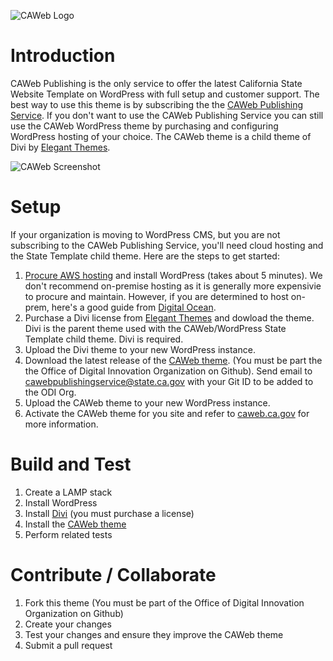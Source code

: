
![CAWeb Logo](http://blogs.ca.gov/wp-content/blogs.dir/1/files/2016/11/login-logo.png)

# Introduction 
CAWeb Publishing is the only service to offer the latest California State Website Template on WordPress with full setup and customer support. The best way to use this theme is by subscribing the the [CAWeb Publishing Service](https://cdt.ca.gov/services/caweb-publishing/). If you don't want to use the CAWeb Publishing Service you can still use the CAWeb WordPress theme by purchasing and configuring WordPress hosting of your choice. The CAWeb theme is a child theme of Divi by [Elegant Themes](https://www.elegantthemes.com/gallery/divi/).

![CAWeb Screenshot](https://user-images.githubusercontent.com/13723805/28390282-30ecc610-6c8e-11e7-9e3e-b2fa1036377a.png)

# Setup
If your organization is moving to WordPress CMS, but you are not subscribing to the CAWeb Publishing Service, you'll need cloud hosting and the State Template child theme. Here are the steps to get started:
1. [Procure AWS hosting](https://cdt.ca.gov/services/staas/) and install WordPress (takes about 5 minutes). We don't recommend on-premise hosting as it is generally more expensivie to procure and maintain. However, if you are determined to host on-prem, here's a good guide from [Digital Ocean](https://www.digitalocean.com/community/tutorials/how-to-install-wordpress-with-lamp-on-ubuntu-16-04).
2. Purchase a Divi license from [Elegant Themes](https://www.elegantthemes.com/join/) and dowload the theme. Divi is the parent theme used with the CAWeb/WordPress State Template child theme. Divi is required.
3. Upload the Divi theme to your new WordPress instance.
4. Download the latest release of the [CAWeb theme](https://github.com/Office-of-Digital-Innovation/CAWeb/releases/). (You must be part the the Office of Digital Innovation Organization on Github). Send email to cawebpublishingservice@state.ca.gov with your Git ID to be added to the ODI Org.
5. Upload the CAWeb theme to your new WordPress instance.
6. Activate the CAWeb theme for you site and refer to [caweb.ca.gov](https://caweb.ca.gov/) for more information.

# Build and Test
1. Create a LAMP stack
2. Install WordPress
3. Install [Divi](https://www.elegantthemes.com/gallery/divi/) (you must purchase a license)
4. Install the [CAWeb theme](https;//github.com/Office-of-Digital-Innovation/CAWeb/releases/)
5. Perform related tests  

# Contribute / Collaborate
1. Fork this theme (You must be part of the Office of Digital Innovation Organization on Github)
2. Create your changes
3. Test your changes and ensure they improve the CAWeb theme
4. Submit a pull request
